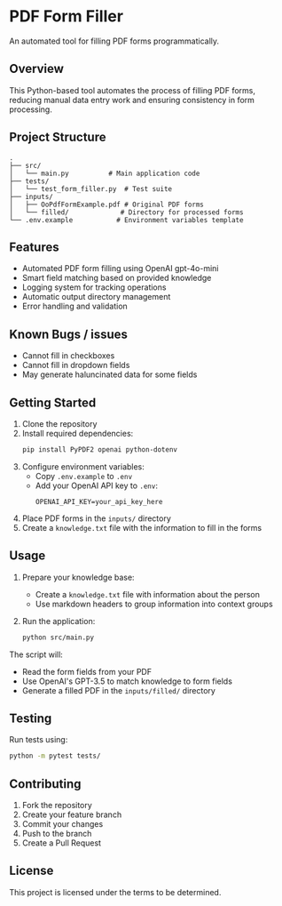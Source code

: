 # PDF Form Filler

An automated tool for filling PDF forms programmatically.

## Overview

This Python-based tool automates the process of filling PDF forms, reducing manual data entry work and ensuring consistency in form processing.

## Project Structure

```
.
├── src/
│   └── main.py          # Main application code
├── tests/
│   └── test_form_filler.py  # Test suite
├── inputs/
│   ├── OoPdfFormExample.pdf # Original PDF forms
│   └── filled/             # Directory for processed forms
└── .env.example           # Environment variables template
```

## Features

- Automated PDF form filling using OpenAI gpt-4o-mini
- Smart field matching based on provided knowledge
- Logging system for tracking operations
- Automatic output directory management
- Error handling and validation

## Known Bugs / issues

- Cannot fill in checkboxes
- Cannot fill in dropdown fields
- May generate haluncinated data for some fields

## Getting Started

1. Clone the repository
2. Install required dependencies:
   ```bash
   pip install PyPDF2 openai python-dotenv
   ```
3. Configure environment variables:
   - Copy `.env.example` to `.env`
   - Add your OpenAI API key to `.env`:
     ```
     OPENAI_API_KEY=your_api_key_here
     ```
4. Place PDF forms in the `inputs/` directory
5. Create a `knowledge.txt` file with the information to fill in the forms

## Usage

1. Prepare your knowledge base:
   - Create a `knowledge.txt` file with information about the person
   - Use markdown headers to group information into context groups

2. Run the application:
   ```bash
   python src/main.py
   ```

The script will:
- Read the form fields from your PDF
- Use OpenAI's GPT-3.5 to match knowledge to form fields
- Generate a filled PDF in the `inputs/filled/` directory

## Testing

Run tests using:
```bash
python -m pytest tests/
```

## Contributing

1. Fork the repository
2. Create your feature branch
3. Commit your changes
4. Push to the branch
5. Create a Pull Request

## License

This project is licensed under the terms to be determined.
